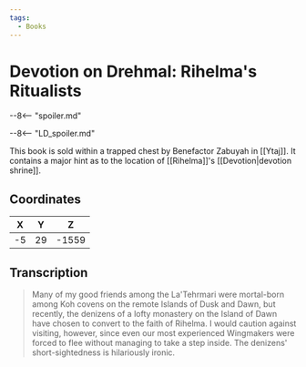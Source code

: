 ```yaml
---
tags:
  - Books
---
```

# Devotion on Drehmal: Rihelma's Ritualists

--8<-- "spoiler.md"

--8<-- "LD_spoiler.md"

This book is sold within a trapped chest by Benefactor Zabuyah in [[Ytaj]]. It contains a major hint as to the location of [[Rihelma]]'s [[Devotion|devotion shrine]].

## Coordinates
| **X** | **Y** | **Z**  |
| :---: | :---: | :----: |
| -5  |  29  | -1559 |

## Transcription
> Many of my good friends among the La'Tehrmari were mortal-born among Koh covens on the remote Islands of Dusk and Dawn, but recently, the denizens of a lofty monastery on the Island of Dawn have chosen to convert to the faith of Rihelma. I would caution against visiting, however, since even our most experienced Wingmakers were forced to flee without managing to take a step inside. The denizens' short-sightedness is hilariously ironic.
